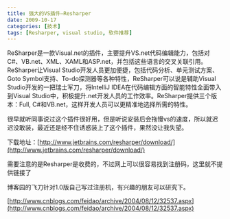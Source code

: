 ```yaml
---
title: 强大的VS插件—Resharper
date: 2009-10-17
categories: [技术]
tags: [Resharper, visual studio, 软件推荐]
---
```


ReSharper是一款Visual.net的插件，主要提升VS.net代码编辑能力，包括对C#、VB.net、XML、XAML和ASP.net，并包括这些语言的交叉关联引用。ReSharper让Visual Studio开发人员更加便捷，包括代码分析、单元测试方案、Goto Symbol支持、To-do探测器等各种特性，ReSharper可以说是辅助Visual Studio开发的一把瑞士军刀，将IntelliJ IDEA在代码编辑方面的智能特性全面带入到Visual Studio中，积极提升.net开发人员的工作效率。ReSharper提供三个版本：Full, C#和VB.net，这样开发人员可以更精准地选择所需的特性。

很早就听同事说过这个插件很好用，但是听说安装后会拖慢vs的速度，所以就迟迟没敢装，最近还是经不住诱惑装上了这个插件，果然没让我失望。

下载地址：[http://www.jetbrains.com/resharper/download/](http://www.jetbrains.com/resharper/download/)

需要注意的是Resharper是收费的，不过网上可以很容易找到注册码，这里就不提供链接了

博客园的飞刀针对1.0版自己写过注册机，有兴趣的朋友可以研究下。

[http://www.cnblogs.com/feidao/archive/2004/08/12/32537.aspx](http://www.cnblogs.com/feidao/archive/2004/08/12/32537.aspx)

